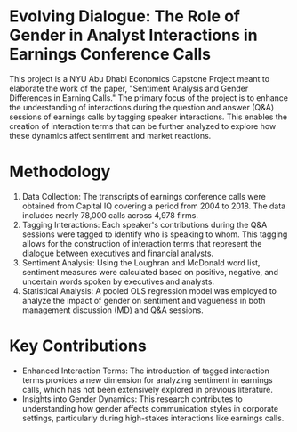 # Evolving Dialogue: The Role of Gender in Analyst Interactions in Earnings Conference Calls
This project is a NYU Abu Dhabi Economics Capstone Project meant to elaborate the work of the paper, "Sentiment Analysis and Gender Differences in Earning Calls." The primary focus of the project is to enhance the understanding of interactions during the question and answer (Q&A) sessions of earnings calls by tagging speaker interactions. This enables the creation of interaction terms that can be further analyzed to explore how these dynamics affect sentiment and market reactions. 

# Methodology 
1. Data Collection: The transcripts of earnings conference calls were obtained from Capital IQ covering a period from 2004 to 2018. The data includes nearly 78,000 calls across 4,978 firms.
2. Tagging Interactions: Each speaker's contributions during the Q&A sessions were tagged to identify who is speaking to whom. This tagging allows for the construction of interaction terms that represent the dialogue between executives and financial analysts.
3. Sentiment Analysis: Using the Loughran and McDonald word list, sentiment measures were calculated based on positive, negative, and uncertain words spoken by executives and analysts.
4. Statistical Analysis: A pooled OLS regression model was employed to analyze the impact of gender on sentiment and vagueness in both management discussion (MD) and Q&A sessions.

# Key Contributions

- Enhanced Interaction Terms: The introduction of tagged interaction terms provides a new dimension for analyzing sentiment in earnings calls, which has not been extensively explored in previous literature.
- Insights into Gender Dynamics: This research contributes to understanding how gender affects communication styles in corporate settings, particularly during high-stakes interactions like earnings calls.
